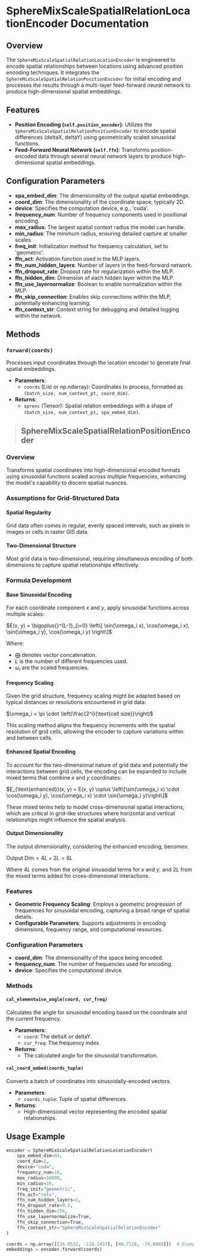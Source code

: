 # SphereMixScaleSpatialRelationLocationEncoder Documentation

## Overview
The `SphereMixScaleSpatialRelationLocationEncoder` is engineered to encode spatial relationships between locations using advanced position encoding techniques. It integrates the `SphereMixScaleSpatialRelationPositionEncoder` for initial encoding and processes the results through a multi-layer feed-forward neural network to produce high-dimensional spatial embeddings.

## Features
- **Position Encoding (`self.position_encoder`)**: Utilizes the `SphereMixScaleSpatialRelationPositionEncoder` to encode spatial differences (deltaX, deltaY) using geometrically scaled sinusoidal functions.
- **Feed-Forward Neural Network (`self.ffn`)**: Transforms position-encoded data through several neural network layers to produce high-dimensional spatial embeddings.

## Configuration Parameters
- **spa_embed_dim**: The dimensionality of the output spatial embeddings.
- **coord_dim**: The dimensionality of the coordinate space, typically 2D.
- **device**: Specifies the computation device, e.g., 'cuda'.
- **frequency_num**: Number of frequency components used in positional encoding.
- **max_radius**: The largest spatial context radius the model can handle.
- **min_radius**: The minimum radius, ensuring detailed capture at smaller scales.
- **freq_init**: Initialization method for frequency calculation, set to 'geometric'.
- **ffn_act**: Activation function used in the MLP layers.
- **ffn_num_hidden_layers**: Number of layers in the feed-forward network.
- **ffn_dropout_rate**: Dropout rate for regularization within the MLP.
- **ffn_hidden_dim**: Dimension of each hidden layer within the MLP.
- **ffn_use_layernormalize**: Boolean to enable normalization within the MLP.
- **ffn_skip_connection**: Enables skip connections within the MLP, potentially enhancing learning.
- **ffn_context_str**: Context string for debugging and detailed logging within the network.

## Methods
### `forward(coords)`
Processes input coordinates through the location encoder to generate final spatial embeddings.
- **Parameters**:
  - `coords` (List or np.ndarray): Coordinates to process, formatted as `(batch_size, num_context_pt, coord_dim)`.
- **Returns**:
  - `sprenc` (Tensor): Spatial relation embeddings with a shape of `(batch_size, num_context_pt, spa_embed_dim)`.

> ##  SphereMixScaleSpatialRelationPositionEncoder

### Overview
Transforms spatial coordinates into high-dimensional encoded formats using sinusoidal functions scaled across multiple frequencies, enhancing the model's capability to discern spatial nuances.

### Assumptions for Grid-Structured Data

#### Spatial Regularity
Grid data often comes in regular, evenly spaced intervals, such as pixels in images or cells in raster GIS data.

#### Two-Dimensional Structure
Most grid data is two-dimensional, requiring simultaneous encoding of both dimensions to capture spatial relationships effectively.

### Formula Development

#### Base Sinusoidal Encoding
For each coordinate component $x$ and $y$, apply sinusoidal functions across multiple scales:

$E(x, y) = \bigoplus{}^{L-1}_{i=0} \left\[ \sin(\omega_i x), \cos(\omega_i x), \sin(\omega_i y), \cos(\omega_i y) \right\]$

Where:
- $\bigoplus$ denotes vector concatenation.
- $L$ is the number of different frequencies used.
- $\omega_i$ are the scaled frequencies.

#### Frequency Scaling
Given the grid structure, frequency scaling might be adapted based on typical distances or resolutions encountered in grid data:

$\omega_i = \pi \cdot \left(\frac{2^i}{\text{cell size}}\right)$

This scaling method aligns the frequency increments with the spatial resolution of grid cells, allowing the encoder to capture variations within and between cells.

#### Enhanced Spatial Encoding
To account for the two-dimensional nature of grid data and potentially the interactions between grid cells, the encoding can be expanded to include mixed terms that combine $x$ and $y$ coordinates:

$E_{\text{enhanced}}(x, y) = E(x, y) \oplus \left\[\sin(\omega_i x) \cdot \cos(\omega_i y), \cos(\omega_i x) \cdot \sin(\omega_i y)\right\]$

These mixed terms help to model cross-dimensional spatial interactions, which are critical in grid-like structures where horizontal and vertical relationships might influence the spatial analysis.

#### Output Dimensionality
The output dimensionality, considering the enhanced encoding, becomes:

$\text{Output Dim} = 4L + 2L = 6L$

Where $4L$ comes from the original sinusoidal terms for $x$ and $y$, and $2L$ from the mixed terms added for cross-dimensional interactions.

### Features
- **Geometric Frequency Scaling**: Employs a geometric progression of frequencies for sinusoidal encoding, capturing a broad range of spatial details.
- **Configurable Parameters**: Supports adjustments in encoding dimensions, frequency range, and computational resources.

### Configuration Parameters
- **coord_dim**: The dimensionality of the space being encoded.
- **frequency_num**: The number of frequencies used for encoding.
- **device**: Specifies the computational device.

### Methods
#### `cal_elementwise_angle(coord, cur_freq)`
Calculates the angle for sinusoidal encoding based on the coordinate and the current frequency.
- **Parameters**:
  - `coord`: The deltaX or deltaY.
  - `cur_freq`: The frequency index.
- **Returns**:
  - The calculated angle for the sinusoidal transformation.

#### `cal_coord_embed(coords_tuple)`
Converts a batch of coordinates into sinusoidally-encoded vectors.
- **Parameters**:
  - `coords_tuple`: Tuple of spatial differences.
- **Returns**:
  - High-dimensional vector representing the encoded spatial relationships.

## Usage Example
```python
encoder = SphereMixScaleSpatialRelationLocationEncoder(
    spa_embed_dim=64,
    coord_dim=2,
    device="cuda",
    frequency_num=16,
    max_radius=10000,
    min_radius=10,
    freq_init="geometric",
    ffn_act="relu",
    ffn_num_hidden_layers=1,
    ffn_dropout_rate=0.5,
    ffn_hidden_dim=256,
    ffn_use_layernormalize=True,
    ffn_skip_connection=True,
    ffn_context_str="SphereMixScaleSpatialRelationEncoder"
)

coords = np.array([[34.0522, -118.2437], [40.7128, -74.0060]])  # Example coordinate data
embeddings = encoder.forward(coords)
